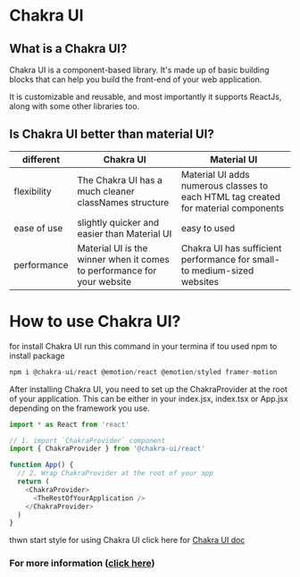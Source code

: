 # Chakra UI

## What is a Chakra UI?

Chakra UI is a component-based library. It's made up of basic building blocks that can help you build the front-end of your web application.

It is customizable and reusable, and most importantly it supports ReactJs, along with some other libraries too.


## Is Chakra UI better than material UI?

|  different | Chakra UI |  Material UI |
| ----------- | ----------- | -----------|
| flexibility | The Chakra UI has a much cleaner classNames structure   |  Material UI adds numerous classes to each HTML tag created for material components|
| ease of use | slightly quicker and easier than Material UI  | easy to used|
|performance| Material UI is the winner when it comes to performance for your website|Chakra UI has sufficient performance for small- to medium-sized websites|

# How to use Chakra UI?

for install Chakra UI  run this command  in your termina if tou used npm to install package

```js
npm i @chakra-ui/react @emotion/react @emotion/styled framer-motion
```
After installing Chakra UI, you need to set up the ChakraProvider at the root of your application.
This can be either in your index.jsx, index.tsx or App.jsx depending on the framework you use.

```js
import * as React from 'react'

// 1. import `ChakraProvider` component
import { ChakraProvider } from '@chakra-ui/react'

function App() {
  // 2. Wrap ChakraProvider at the root of your app
  return (
    <ChakraProvider>
      <TheRestOfYourApplication />
    </ChakraProvider>
  )
}
```
thwn start style for using Chakra UI click here for [Chakra UI doc](https://chakra-ui.com/getting-started)


### For more information ([click here](https://github.com/qais-alsgher/reading-notes/blob/main/README.md))

